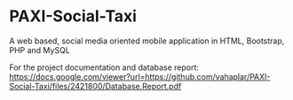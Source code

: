 # PAXI-Social-Taxi
A web based, social media oriented mobile application in HTML, Bootstrap, PHP and MySQL

For the project documentation and database report: 
https://docs.google.com/viewer?url=https://github.com/vahaplar/PAXI-Social-Taxi/files/2421800/Database.Report.pdf
